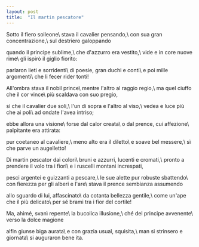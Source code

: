 ```yaml
---
layout: post
title:  "Il martin pescatore"
---
```


Sotto il fiero solleone\\
stava il cavalier pensando,\\
con sua gran concentrazione,\\
sul destriero galoppando

quando il principe sublime,\\
che d'azzurro era vestito,\\
vide e in core nuove rime\\
gli ispirò il giglio fiorito:

parlaron lieti e sorridenti\\
di poesie, gran duchi e conti\\
e poi mille argomenti\\
che li fecer rider tonti!

All'ombra stava il nobil prince\\
mentre l'altro al raggio regio,\\
ma quel ciuffo che il cor vince\\
più scaldava con suo pregio,

sì che il cavalier due soli,\\
l'un di sopra e l'altro al viso,\\
vedea e luce più che ai poli\\
ad ondate l'avea intriso;

ebbe allora una visione\\
forse dal calor creata\\
o dal prence, cui affezione\\
palpitante era attirata:

pur coetaneo al cavaliere,\\
meno alto era il diletto\\
e soave bel messere,\\
sì che parve un augelletto!

Di martin pescator dai colori\\
bruni e azzurri, lucenti e cromati,\\
pronto a prendere il volo tra i fiori\\
e i ruscelli montani increspati,

pesci argentei e guizzanti a pescare,\\
le sue alette pur robuste sbattendo\\
con fierezza per gli alberi e l'are\\
stava il prence sembianza assumendo

allo sguardo di lui, affascinato\\
da cotanta bellezza gentile,\\
come un'ape che il più delicato\\
per sé brami tra i fior del cortile!

Ma, ahimé, svanì repente\\
la bucolica illusione,\\
ché del principe avvenente\\
verso la dolce magione

alfin giunse biga aurata\\
e con grazia usual, squisita,\\
man si strinsero e giornata\\
si auguraron bene ita.